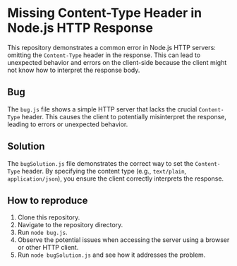 # Missing Content-Type Header in Node.js HTTP Response

This repository demonstrates a common error in Node.js HTTP servers: omitting the `Content-Type` header in the response.  This can lead to unexpected behavior and errors on the client-side because the client might not know how to interpret the response body.

## Bug

The `bug.js` file shows a simple HTTP server that lacks the crucial `Content-Type` header.  This causes the client to potentially misinterpret the response, leading to errors or unexpected behavior.

## Solution

The `bugSolution.js` file demonstrates the correct way to set the `Content-Type` header.  By specifying the content type (e.g., `text/plain`, `application/json`), you ensure the client correctly interprets the response.

## How to reproduce

1. Clone this repository.
2. Navigate to the repository directory.
3. Run `node bug.js`. 
4. Observe the potential issues when accessing the server using a browser or other HTTP client.
5. Run `node bugSolution.js` and see how it addresses the problem.